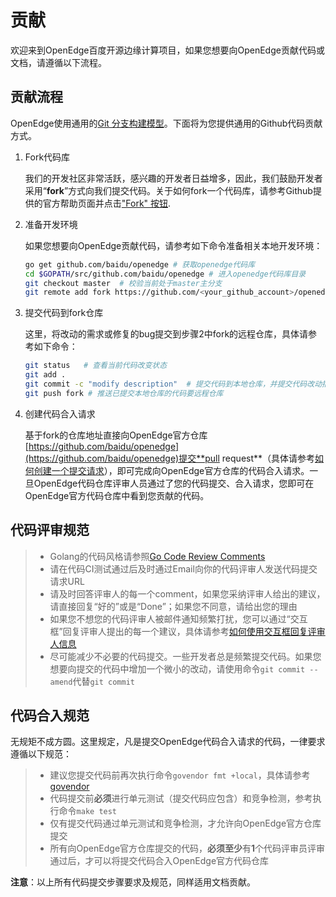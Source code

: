 # 贡献

欢迎来到OpenEdge百度开源边缘计算项目，如果您想要向OpenEdge贡献代码或文档，请遵循以下流程。

## 贡献流程

OpenEdge使用通用的[Git 分支构建模型](http://nvie.com/posts/a-successful-git-branching-model/)。下面将为您提供通用的Github代码贡献方式。

1. Fork代码库

   我们的开发社区非常活跃，感兴趣的开发者日益增多，因此，我们鼓励开发者采用“**fork**”方式向我们提交代码。关于如何fork一个代码库，请参考Github提供的官方帮助页面并点击["Fork" 按钮](https://help.github.com/articles/fork-a-repo/).

2. 准备开发环境

   如果您想要向OpenEdge贡献代码，请参考如下命令准备相关本地开发环境：

   ```bash
   go get github.com/baidu/openedge # 获取openedge代码库
   cd $GOPATH/src/github.com/baidu/openedge # 进入openedge代码库目录
   git checkout master  # 校验当前处于master主分支
   git remote add fork https://github.com/<your_github_account>/openedge  # 指定远程提交代码仓库
   ```

3. 提交代码到fork仓库

   这里，将改动的需求或修复的bug提交到步骤2中fork的远程仓库，具体请参考如下命令：

   ```bash
   git status   # 查看当前代码改变状态
   git add .
   git commit -c "modify description"  # 提交代码到本地仓库，并提交代码改动描述信息
   git push fork # 推送已提交本地仓库的代码要远程仓库
   ```

4. 创建代码合入请求

   基于fork的仓库地址直接向OpenEdge官方仓库[https://github.com/baidu/openedge](https://github.com/baidu/openedge)提交**pull request**（具体请参考[如何创建一个提交请求](https://help.github.com/articles/creating-a-pull-request/)），即可完成向OpenEdge官方仓库的代码合入请求。一旦OpenEdge代码仓库评审人员通过了您的代码提交、合入请求，您即可在OpenEdge官方代码仓库中看到您贡献的代码。

## 代码评审规范

> + Golang的代码风格请参照[Go Code Review Comments](https://github.com/golang/go/wiki/CodeReviewComments)
> + 请在代码CI测试通过后及时通过Email向你的代码评审人发送代码提交请求URL
> + 请及时回答评审人的每一个comment，如果您采纳评审人给出的建议，请直接回复“好的”或是“Done”；如果您不同意，请给出您的理由
> + 如果您不想您的代码评审人被邮件通知频繁打扰，您可以通过“交互框”回复评审人提出的每一个建议，具体请参考[如何使用交互框回复评审人信息](https://help.github.com/articles/reviewing-proposed-changes-in-a-pull-request/)
> + 尽可能减少不必要的代码提交。一些开发者总是频繁提交代码。如果您想要向提交的代码中增加一个微小的改动，请使用命令`git commit --amend`代替`git commit`

## 代码合入规范

无规矩不成方圆。这里规定，凡是提交OpenEdge代码合入请求的代码，一律要求遵循以下规范：

> + 建议您提交代码前再次执行命令`govendor fmt +local`，具体请参考[govendor](https://github.com/kardianos/govendor)
> + 代码提交前**必须**进行单元测试（提交代码应包含）和竞争检测，参考执行命令`make test`
> + 仅有提交代码通过单元测试和竞争检测，才允许向OpenEdge官方仓库提交
> + 所有向OpenEdge官方仓库提交的代码，**必须至少**有**1**个代码评审员评审通过后，才可以将提交代码合入OpenEdge官方代码仓库

**注意**：以上所有代码提交步骤要求及规范，同样适用文档贡献。
